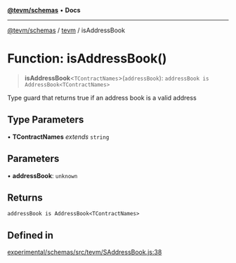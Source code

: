 [**@tevm/schemas**](../../README.md) • **Docs**

***

[@tevm/schemas](../../modules.md) / [tevm](../README.md) / isAddressBook

# Function: isAddressBook()

> **isAddressBook**\<`TContractNames`\>(`addressBook`): `addressBook is AddressBook<TContractNames>`

Type guard that returns true if an address book is a valid address

## Type Parameters

• **TContractNames** *extends* `string`

## Parameters

• **addressBook**: `unknown`

## Returns

`addressBook is AddressBook<TContractNames>`

## Defined in

[experimental/schemas/src/tevm/SAddressBook.js:38](https://github.com/evmts/tevm-monorepo/blob/main/experimental/schemas/src/tevm/SAddressBook.js#L38)
